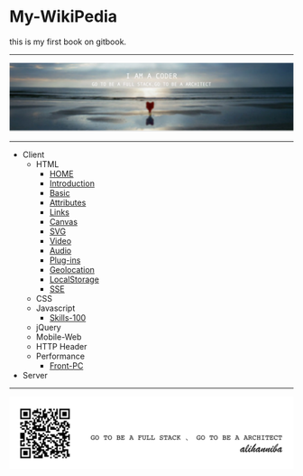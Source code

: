 # My-WikiPedia

this is my first book on gitbook.

---

![](ali-17@2x.png)

---

* Client
  * HTML
    * [HOME](home.md)
    * [Introduction](introduction.md)
    * [Basic](basic.md)
    * [Attributes](attributes.md)
    * [Links](links.md)
    * [Canvas](canvas.md)
    * [SVG](svg.md)
    * [Video](video.md)
    * [Audio](audio.md)
    * [Plug-ins](plug-ins.md)
    * [Geolocation](geolocation.md)
    * [LocalStorage](localstorage.md)
    * [SSE](sse.md)
  * CSS
  * Javascript
    * [Skills-100](skills-100.md)
  * jQuery
  * Mobile-Web
  * HTTP Header
  * Performance
    * [Front-PC](Front-PC.md)
* Server
    




---

![](alihanniba.png)

